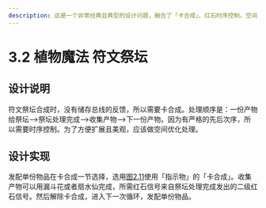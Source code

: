 ```yaml
---
description: 这是一个非常经典且典型的设计问题，融合了「卡合成」、红石时序控制，空间优化处理等等。主要难点在于发配单份物品和收集产物。
---
```


# 3.2 植物魔法 符文祭坛

## 设计说明 <a href="#_toc137910926" id="_toc137910926"></a>

符文祭坛合成时，没有储存总线的反馈，所以需要卡合成。处理顺序是：一份产物给祭坛-->祭坛处理完成-->收集产物-->下一份产物。因为有严格的先后次序，所以需要时序控制。为了方便扩展且美观，应该做空间优化处理。

## 设计实现 <a href="#_toc137910926" id="_toc137910926"></a>

发配单份物品在卡合成一节选择，选用[图2.11](../2-xiang-guan-de-gai-nian-yu-shi-xian/2.5-ka-he-cheng.md#\_toc137910917)使用「指示物」的「卡合成」。收集产物可以用漏斗花或者扇水仙完成，所需红石信号来自祭坛处理完成发出的二级红石信号。然后解除卡合成，进入下一次循环，发配单份物品。




